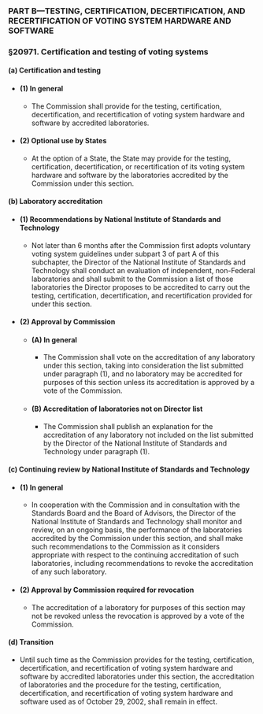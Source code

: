 ### PART B—TESTING, CERTIFICATION, DECERTIFICATION, AND RECERTIFICATION OF VOTING SYSTEM HARDWARE AND SOFTWARE

### §20971. Certification and testing of voting systems
#### (a) Certification and testing
* #### (1) In general
  * The Commission shall provide for the testing, certification, decertification, and recertification of voting system hardware and software by accredited laboratories.

* #### (2) Optional use by States
  * At the option of a State, the State may provide for the testing, certification, decertification, or recertification of its voting system hardware and software by the laboratories accredited by the Commission under this section.

#### (b) Laboratory accreditation
* #### (1) Recommendations by National Institute of Standards and Technology
  * Not later than 6 months after the Commission first adopts voluntary voting system guidelines under subpart 3 of part A of this subchapter, the Director of the National Institute of Standards and Technology shall conduct an evaluation of independent, non-Federal laboratories and shall submit to the Commission a list of those laboratories the Director proposes to be accredited to carry out the testing, certification, decertification, and recertification provided for under this section.

* #### (2) Approval by Commission
  * #### (A) In general
    * The Commission shall vote on the accreditation of any laboratory under this section, taking into consideration the list submitted under paragraph (1), and no laboratory may be accredited for purposes of this section unless its accreditation is approved by a vote of the Commission.

  * #### (B) Accreditation of laboratories not on Director list
    * The Commission shall publish an explanation for the accreditation of any laboratory not included on the list submitted by the Director of the National Institute of Standards and Technology under paragraph (1).

#### (c) Continuing review by National Institute of Standards and Technology
* #### (1) In general
  * In cooperation with the Commission and in consultation with the Standards Board and the Board of Advisors, the Director of the National Institute of Standards and Technology shall monitor and review, on an ongoing basis, the performance of the laboratories accredited by the Commission under this section, and shall make such recommendations to the Commission as it considers appropriate with respect to the continuing accreditation of such laboratories, including recommendations to revoke the accreditation of any such laboratory.

* #### (2) Approval by Commission required for revocation
  * The accreditation of a laboratory for purposes of this section may not be revoked unless the revocation is approved by a vote of the Commission.

#### (d) Transition
* Until such time as the Commission provides for the testing, certification, decertification, and recertification of voting system hardware and software by accredited laboratories under this section, the accreditation of laboratories and the procedure for the testing, certification, decertification, and recertification of voting system hardware and software used as of October 29, 2002, shall remain in effect.